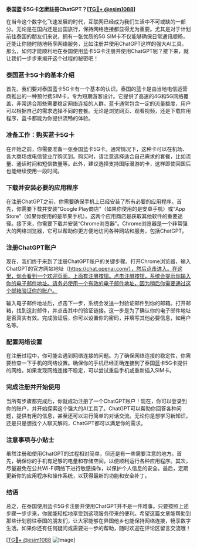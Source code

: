 **泰国蓝卡5G卡怎麽註冊ChatGPT？[[TG💪+ @esim1088](https://t.me/s/esim1088)]**

在当今这个数字化飞速发展的时代，互联网已经成为我们生活中不可或缺的一部分。无论是在国内还是出国旅行，保持网络连接都显得尤为重要。尤其是对于计划前往泰国的朋友们来说，拥有一张优质的5G SIM卡不仅能够确保日常通讯顺畅，还能让你随时随地畅享网络服务，比如注册并使用ChatGPT这样的强大AI工具。那么，如何才能顺利地在泰国使用蓝卡5G卡注册并使用ChatGPT呢？接下来，就让我们一步步来揭开这个过程的秘密吧！

### 泰国蓝卡5G卡的基本介绍

首先，我们要对泰国蓝卡5G卡有一个基本的认识。泰国的蓝卡是由当地电信运营商推出的一种预付费SIM卡，专为短期游客设计。它提供了高速的4G和5G网络覆盖，非常适合那些需要稳定网络连接的人群。蓝卡通常包含一定的流量额度，用户可以根据自己的需求选择不同的套餐。无论是浏览网页、观看视频，还是下载应用程序，蓝卡都能为你提供流畅的体验。

### 准备工作：购买蓝卡5G卡

在开始之前，你需要准备一张泰国蓝卡5G卡。通常情况下，这种卡可以在机场、各大商场或电信营业厅购买到。购买时，请注意选择适合自己需求的套餐，比如流量、通话时间和短信数量等。此外，建议选择支持国际漫游的卡，这样即使回国后也能继续使用一段时间。

### 下载并安装必要的应用程序

在注册ChatGPT之前，你需要确保手机上已经安装了所有必要的应用程序。首先，你需要下载并安装“Google Play商店”（如果你使用的是安卓手机）或“App Store”（如果你使用的是苹果手机）。这两个应用商店是获取其他软件的重要途径。接下来，你需要下载并安装“Chrome浏览器”。Chrome浏览器是一个非常强大的网络浏览器，它可以帮助你更方便地访问各种网站和服务，包括ChatGPT。

### 注册ChatGPT账户

现在，我们终于来到了注册ChatGPT账户的关键步骤。打开Chrome浏览器，输入ChatGPT的官方网站地址（https://chat.openai.com/），然后点击进入。在这里，你会看到一个欢迎页面，上面有注册按钮。点击注册按钮，系统会提示你输入你的电子邮件地址。请务必使用一个有效的电子邮件地址，因为稍后你需要通过这个邮箱验证你的账户。

输入电子邮件地址后，点击下一步，系统会发送一封验证邮件到你的邮箱。打开邮箱，找到这封邮件，并点击其中的验证链接。这一步是为了确认你的电子邮件地址是否真实有效。完成验证后，你可以设置你的密码，并填写其他必要信息，如用户名等。

### 配置网络设置

在注册过程中，你可能会遇到网络连接的问题。为了确保网络连接的稳定性，你需要检查一下手机的网络设置。确保你的手机已经正确连接到了泰国蓝卡5G卡提供的网络。如果发现网络连接不稳定，可以尝试重启手机或重新插入SIM卡。

### 完成注册并开始使用

当所有步骤都完成后，你就成功注册了一个ChatGPT账户！现在，你可以登录到你的账户，并开始探索这个强大的AI工具了。ChatGPT可以帮助你回答各种问题，提供有用的信息，甚至还可以进行简单的对话交流。无论你是想学习新知识，还是只是想找个人聊天解闷，ChatGPT都可以满足你的需求。

### 注意事项与小贴士

虽然注册和使用ChatGPT的过程相对简单，但还是有一些需要注意的地方。首先，确保你的手机有足够的电量和存储空间，以便顺利运行各种应用程序。其次，尽量避免在公共Wi-Fi网络下进行敏感操作，以保护个人信息的安全。最后，定期更新你的应用程序和操作系统，以获得最新的功能和安全补丁。

### 结语

总之，在泰国使用蓝卡5G卡注册并使用ChatGPT并不是一件难事。只要按照上述步骤一步步来，你就能轻松地享受到这项服务带来的便利。希望这篇文章能帮助到那些计划前往泰国的朋友们，让大家能够在异国他乡也能保持网络连接，畅享数字生活。如果你还有任何疑问或需要进一步的帮助，随时欢迎在评论区留言交流哦！

[[TG💪+ @esim1088](https://t.me/s/esim1088) ![Image](https://i.postimg.cc/4NQfJmqS/Snipaste-2025-05-13-00-14-12.png)]